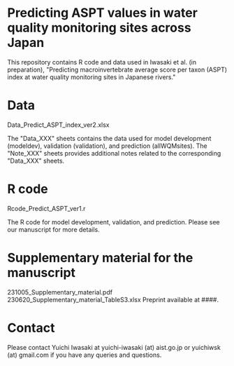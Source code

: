 # Predicting ASPT values in water quality monitoring sites across Japan
This repository contains R code and data used in Iwasaki et al. (in preparation), "Predicting macroinvertebrate average score per taxon (ASPT) index at water quality monitoring sites in Japanese rivers."

# Data
Data_Predict_ASPT_index_ver2.xlsx

The "Data_XXX" sheets contains the data used for model development (modeldev), validation (validation), and prediction (allWQMsites). The "Note_XXX" sheets provides additional notes related to the corresponding "Data_XXX" sheets.

# R code
Rcode_Predict_ASPT_ver1.r

The R code for model development, validation, and prediction. Please see our manuscript for more details.


# Supplementary material for the manuscript
231005_Supplementary_material.pdf
230620_Supplementary_material_TableS3.xlsx
Preprint available at ####.

# Contact
Please contact Yuichi Iwasaki at yuichi-iwasaki (at) aist.go.jp or yuichiwsk (at) gmail.com if you have any queries and questions.
